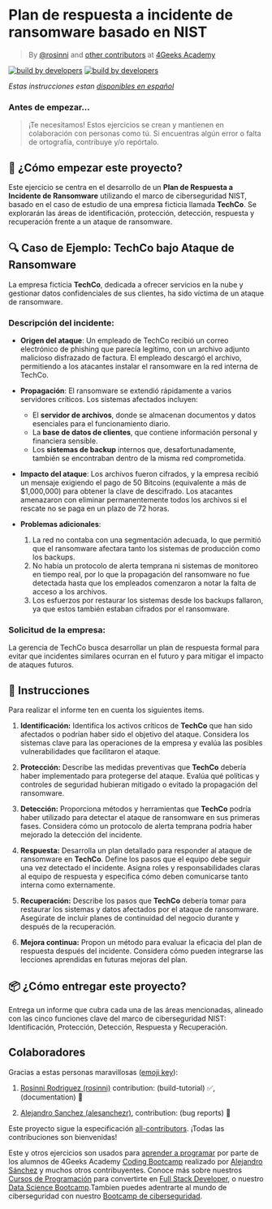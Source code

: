 #  Plan de respuesta a incidente de ransomware basado en NIST
<!-- hide -->

> By [@rosinni](https://github.com/rosinni) and [other contributors](https://github.com/breatheco-de/ransomware-incident-response-plan/graphs/contributors) at [4Geeks Academy](https://4geeksacademy.co/)

[![build by developers](https://img.shields.io/badge/build_by-Developers-blue)](https://4geeks.com)
[![build by developers](https://img.shields.io/twitter/follow/4geeksacademy?style=social&logo=twitter)](https://twitter.com/4geeksacademy)

*Estas instrucciones estan [disponibles en español](https://github.com/breatheco-de/ransomware-incident-response-plan/blob/main/README.es.md)*
<!-- endhide -->


<!-- hide -->


### Antes de empezar...

> ¡Te necesitamos! Estos ejercicios se crean y mantienen en colaboración con personas como tú. Si encuentras algún error o falta de ortografía, contribuye y/o repórtalo.

<!-- endhide -->

## 🌱 ¿Cómo empezar este proyecto?
Este ejercicio se centra en el desarrollo de un **Plan de Respuesta a Incidente de Ransomware** utilizando el marco de ciberseguridad NIST, basado en el caso de estudio de una empresa ficticia llamada **TechCo**. Se explorarán las áreas de identificación, protección, detección, respuesta y recuperación frente a un ataque de ransomware. 

## 🔍 Caso de Ejemplo: TechCo bajo Ataque de Ransomware

La empresa ficticia **TechCo**, dedicada a ofrecer servicios en la nube y gestionar datos confidenciales de sus clientes, ha sido víctima de un ataque de ransomware.

### Descripción del incidente:
- **Origen del ataque**: Un empleado de TechCo recibió un correo electrónico de phishing que parecía legítimo, con un archivo adjunto malicioso disfrazado de factura. El empleado descargó el archivo, permitiendo a los atacantes instalar el ransomware en la red interna de TechCo.

- **Propagación**: El ransomware se extendió rápidamente a varios servidores críticos. Los sistemas afectados incluyen:
  - El **servidor de archivos**, donde se almacenan documentos y datos esenciales para el funcionamiento diario.
  - La **base de datos de clientes**, que contiene información personal y financiera sensible.
  - Los **sistemas de backup** internos que, desafortunadamente, también se encontraban dentro de la misma red comprometida.

- **Impacto del ataque**: Los archivos fueron cifrados, y la empresa recibió un mensaje exigiendo el pago de 50 Bitcoins (equivalente a más de $1,000,000) para obtener la clave de descifrado. Los atacantes amenazaron con eliminar permanentemente todos los archivos si el rescate no se paga en un plazo de 72 horas.

- **Problemas adicionales**:
  1. La red no contaba con una segmentación adecuada, lo que permitió que el ransomware afectara tanto los sistemas de producción como los backups.
  2. No había un protocolo de alerta temprana ni sistemas de monitoreo en tiempo real, por lo que la propagación del ransomware no fue detectada hasta que los empleados comenzaron a notar la falta de acceso a los archivos.
  3. Los esfuerzos por restaurar los sistemas desde los backups fallaron, ya que estos también estaban cifrados por el ransomware.

### Solicitud de la empresa:
La gerencia de TechCo busca desarrollar un plan de respuesta formal para evitar que incidentes similares ocurran en el futuro y para mitigar el impacto de ataques futuros.


## 📝 Instrucciones

Para realizar el informe ten en cuenta los siguientes items.

1. **Identificación:** Identifica los activos críticos de **TechCo** que han sido afectados o podrían haber sido el objetivo del ataque. Considera los sistemas clave para las operaciones de la empresa y evalúa las posibles vulnerabilidades que facilitaron el ataque.

2. **Protección:** Describe las medidas preventivas que **TechCo** debería haber implementado para protegerse del ataque. Evalúa qué políticas y controles de seguridad hubieran mitigado o evitado la propagación del ransomware.

3. **Detección:** Proporciona métodos y herramientas que **TechCo** podría haber utilizado para detectar el ataque de ransomware en sus primeras fases. Considera cómo un protocolo de alerta temprana podría haber mejorado la detección del incidente.

4. **Respuesta:** Desarrolla un plan detallado para responder al ataque de ransomware en **TechCo**. Define los pasos que el equipo debe seguir una vez detectado el incidente. Asigna roles y responsabilidades claras al equipo de respuesta y especifica cómo deben comunicarse tanto interna como externamente.

5. **Recuperación:** Describe los pasos que **TechCo** debería tomar para restaurar los sistemas y datos afectados por el ataque de ransomware. Asegúrate de incluir planes de continuidad del negocio durante y después de la recuperación.

6. **Mejora continua:** Propon un método para evaluar la eficacia del plan de respuesta después del incidente. Considera cómo pueden integrarse las lecciones aprendidas en futuras mejoras del plan.

## 📦 ¿Cómo entregar este proyecto?

Entrega un informe que cubra cada una de las áreas mencionadas, alineado con las cinco funciones clave del marco de ciberseguridad NIST: Identificación, Protección, Detección, Respuesta y Recuperación.


<!-- hide -->

## Colaboradores

Gracias a estas personas maravillosas ([emoji key](https://github.com/kentcdodds/all-contributors#emoji-key)):

1. [Rosinni Rodriguez (rosinni)](https://github.com/rosinni) contribution: (build-tutorial) ✅, (documentation) 📖
  
2. [Alejandro Sanchez (alesanchezr)](https://github.com/alesanchezr),  contribution: (bug reports) 🐛

Este proyecto sigue la especificación [all-contributors](https://github.com/kentcdodds/all-contributors). ¡Todas las contribuciones son bienvenidas!

Este y otros ejercicios son usados para [aprender a programar](https://4geeksacademy.com/es/aprender-a-programar/aprender-a-programar-desde-cero) por parte de los alumnos de 4Geeks Academy [Coding Bootcamp](https://4geeksacademy.com/us/coding-bootcamp) realizado por [Alejandro Sánchez](https://twitter.com/alesanchezr) y muchos otros contribuyentes. Conoce más sobre nuestros [Cursos de Programación](https://4geeksacademy.com/es/curso-de-programacion-desde-cero?lang=es) para convertirte en [Full Stack Developer](https://4geeksacademy.com/es/coding-bootcamps/desarrollador-full-stack/?lang=es), o nuestro [Data Science Bootcamp](https://4geeksacademy.com/es/coding-bootcamps/curso-datascience-machine-learning).Tambien puedes adentrarte al mundo de ciberseguridad con nuestro [Bootcamp de ciberseguridad](https://4geeksacademy.com/es/coding-bootcamps/curso-ciberseguridad).

<!-- endhide -->
